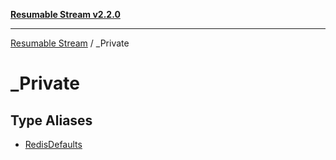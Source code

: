[**Resumable Stream v2.2.0**](../../../README.md)

***

[Resumable Stream](../../../README.md) / \_Private

# \_Private

## Type Aliases

- [RedisDefaults](type-aliases/RedisDefaults.md)
